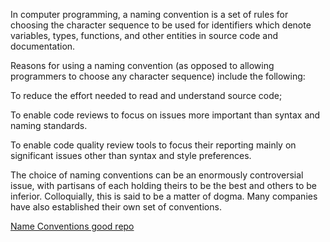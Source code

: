 In computer programming, a naming convention is a set of rules for choosing the character sequence to be used for identifiers which denote variables, types, functions, and other entities in source code and documentation.

Reasons for using a naming convention (as opposed to allowing programmers to choose any character sequence) include the following:

To reduce the effort needed to read and understand source code;

To enable code reviews to focus on issues more important than syntax and naming standards.

To enable code quality review tools to focus their reporting mainly on significant issues other than syntax and style preferences.

The choice of naming conventions can be an enormously controversial issue, with partisans of each holding theirs to be the best and others to be inferior. Colloquially, this is said to be a matter of dogma. Many companies have also established their own set of conventions.

[Name Conventions good repo](https://github.com/kettanaito/naming-cheatsheet)
